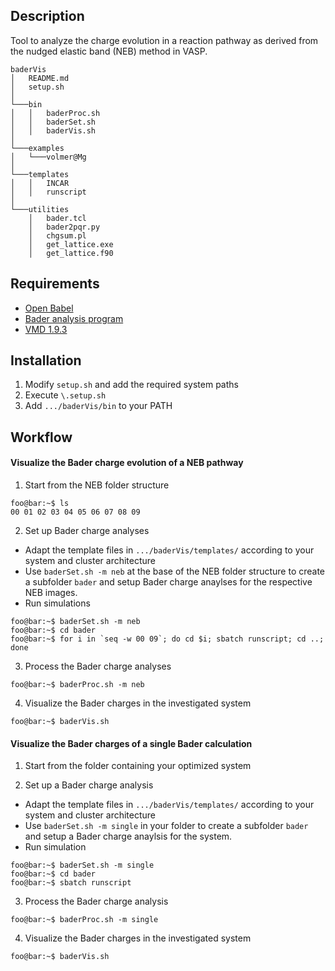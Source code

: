 ## Description
Tool to analyze the charge evolution in a reaction pathway as derived from the nudged elastic band (NEB) method in VASP.

```
baderVis
│   README.md
│   setup.sh
│
└───bin
│   │   baderProc.sh
│   │   baderSet.sh
│   │   baderVis.sh
│   
└───examples
│   └───volmer@Mg
│
└───templates
│   │   INCAR
│   │   runscript
│   
└───utilities
    │   bader.tcl
    │   bader2pqr.py
    │   chgsum.pl
    │   get_lattice.exe
    │   get_lattice.f90
```

## Requirements
- [Open Babel](http://openbabel.org/wiki/Category:Installation)
- [Bader analysis program](http://theory.cm.utexas.edu/henkelman/code/bader/)
- [VMD 1.9.3](https://www.ks.uiuc.edu/Development/Download/download.cgi?PackageName=VMD)

## Installation
1. Modify `setup.sh` and add the required system paths
2. Execute `\.setup.sh`
3. Add `.../baderVis/bin` to your PATH

## Workflow
#### Visualize the Bader charge evolution of a NEB pathway
1. Start from the NEB folder structure	
```console
foo@bar:~$ ls
00 01 02 03 04 05 06 07 08 09
```

2. Set up Bader charge analyses
  * Adapt the template files in `.../baderVis/templates/` according to your system and cluster architecture
  * Use `baderSet.sh -m neb` at the base of the NEB folder structure to create a subfolder `bader` and setup Bader charge anaylses for the respective NEB images.	
  * Run simulations
```console
foo@bar:~$ baderSet.sh -m neb
foo@bar:~$ cd bader
foo@bar:~$ for i in `seq -w 00 09`; do cd $i; sbatch runscript; cd ..; done
```

3. Process the Bader charge analyses
```console
foo@bar:~$ baderProc.sh -m neb
```

4. Visualize the Bader charges in the investigated system

```console
foo@bar:~$ baderVis.sh
```

#### Visualize the Bader charges of a single Bader calculation
1. Start from the folder containing your optimized system	

2. Set up a Bader charge analysis
  * Adapt the template files in `.../baderVis/templates/` according to your system and cluster architecture
  * Use `baderSet.sh -m single` in your folder to create a subfolder `bader` and setup a Bader charge anaylsis for the system.	
  * Run simulation
```console
foo@bar:~$ baderSet.sh -m single
foo@bar:~$ cd bader
foo@bar:~$ sbatch runscript
```

3. Process the Bader charge analysis
```console
foo@bar:~$ baderProc.sh -m single
```

4. Visualize the Bader charges in the investigated system

```console
foo@bar:~$ baderVis.sh
```